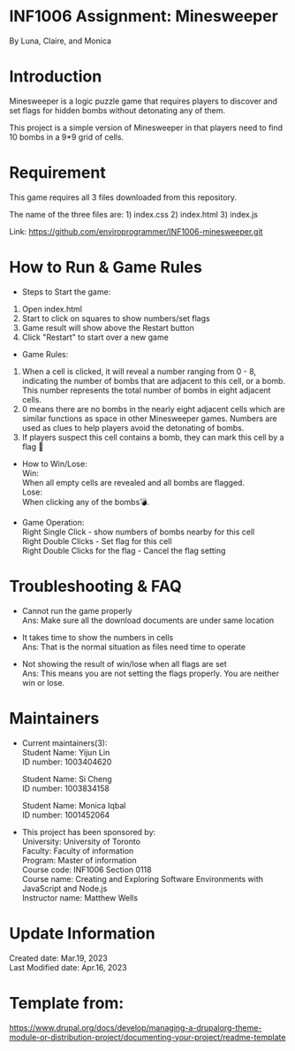 # INF1006 Assignment: Minesweeper
By Luna, Claire, and Monica

# Introduction
Minesweeper is a logic puzzle game that requires players to discover and set flags for hidden bombs without detonating any of them. 

This project is a simple version of Minesweeper in that players need to find 10 bombs in a 9*9 grid of cells.

# Requirement
This game requires all 3 files downloaded from this repository. 

The name of the three files are: 1) index.css 2) index.html 3) index.js

Link: https://github.com/enviroprogrammer/INF1006-minesweeper.git

# How to Run & Game Rules
* Steps to Start the game:
1) Open index.html
2) Start to click on squares to show numbers/set flags
3) Game result will show above the Restart button
4) Click "Restart" to start over a new game

* Game Rules:
1) When a cell is clicked, it will reveal a number ranging from 0 - 8, indicating the number of bombs that are adjacent to this cell, or a bomb. This number represents the total number of bombs in eight adjacent cells.
2) 0 means there are no bombs in the nearly eight adjacent cells which are similar functions as space in other Minesweeper games. Numbers are used as clues to help players avoid the detonating of bombs.
3) If players suspect this cell contains a bomb, they can mark this cell by a flag 🚩

* How to Win/Lose: \
    Win: \
    When all empty cells are revealed and all bombs are flagged. \
    Lose: \
    When clicking any of the bombs💣.

* Game Operation: \
Right Single Click - show numbers of bombs nearby for this cell \
Right Double Clicks - Set flag for this cell \
Right Double Clicks for the flag - Cancel the flag setting

# Troubleshooting & FAQ
* Cannot run the game properly\
Ans: Make sure all the download documents are under same location

* It takes time to show the numbers in cells\
Ans: That is the normal situation as files need time to operate

* Not showing the result of win/lose when all flags are set\
Ans: This means you are not setting the flags properly. You are neither win or lose.

# Maintainers
* Current maintainers(3): \
    Student Name: Yijun Lin \
    ID number: 1003404620 

    Student Name: Si Cheng \
    ID number: 1003834158 

    Student Name: Monica Iqbal \
    ID number: 1001452064

* This project has been sponsored by: \
University: University of Toronto \
Faculty: Faculty of information \
Program: Master of information \
Course code: INF1006 Section 0118 \
Course name: Creating and Exploring Software Environments with JavaScript and Node.js \
Instructor name: Matthew Wells

# Update Information
Created date: Mar.19, 2023 \
Last Modified date: Apr.16, 2023 

# Template from:
https://www.drupal.org/docs/develop/managing-a-drupalorg-theme-module-or-distribution-project/documenting-your-project/readme-template
